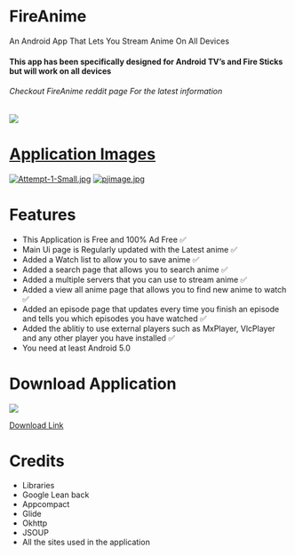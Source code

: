 # FireAnime
An Android App That Lets You Stream Anime On All Devices
<h4>This app has been specifically designed for Android TV’s and Fire Sticks but will work on all devices</h4>
<h6>Checkout FireAnime reddit page For the latest information</h6> <a href="https://www.reddit.com/r/FireAnime/"><img src = "https://alternative.me/icons2/reddit.png"/>

# Application Images
[![Attempt-1-Small.jpg](https://i.postimg.cc/SscFXLYK/Attempt-1-Small.jpg)](https://postimg.cc/ZBYD2dck)
[![pjimage.jpg](https://i.postimg.cc/XY2V3g9S/pjimage.jpg)](https://postimg.cc/5XCcSLPn)

# Features

* This Application is Free and 100% Ad Free ✅
* Main Ui page is Regularly updated with the Latest anime ✅
* Added a Watch list to allow you to save anime ✅
* Added a search page that allows you to search anime ✅
* Added a multiple servers that you can use to stream anime ✅
* Added a view all anime page that allows you to find new anime to watch ✅
* Added an episode page that updates every time you finish an episode and tells you which episodes you have watched ✅
* Added the ablitiy to use external players such as MxPlayer, VlcPlayer and any other player you have installed ✅
* You need at least Android 5.0

# Download Application
<a href="https://github.com/XenTeckzX/FireAnime/raw/master/FireAnime2.8.apk"><img src = "http://cata.bestwowaddons.com/wp-content/plugins/wpdm-download-button/images/download_buttons_06.png"/>
  
<a href= "https://github.com/XenTeckzX/FireAnime/raw/master/FireAnime2.8.apk">Download Link</A> <br/>

# Credits
* Libraries
* Google Lean back
* Appcompact
* Glide
* Okhttp
* JSOUP
* All the sites used in the application
